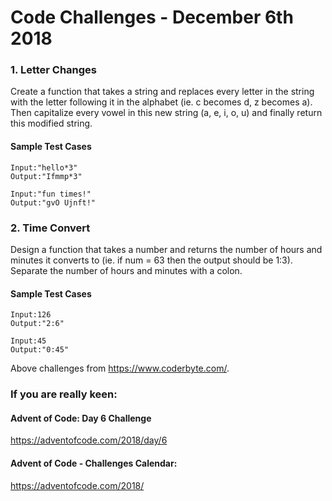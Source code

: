 # Code Challenges - December 6th 2018
### 1. Letter Changes

Create a function that takes a string and replaces every letter in the string with the letter following it in the alphabet (ie. c becomes d, z becomes a). 
Then capitalize every vowel in this new string (a, e, i, o, u) and finally return this modified string. 

#### Sample Test Cases
```
Input:"hello*3"
Output:"Ifmmp*3"

Input:"fun times!"
Output:"gvO Ujnft!"
```

### 2. Time Convert
Design a function that takes a number and returns the number of hours and minutes it converts to (ie. if num = 63 then the output should be 1:3). Separate the number of hours and minutes with a colon. 

#### Sample Test Cases
```
Input:126
Output:"2:6"

Input:45
Output:"0:45"
```

Above challenges from https://www.coderbyte.com/. 

### If you are really keen: 
#### Advent of Code: Day 6 Challenge
https://adventofcode.com/2018/day/6 

#### Advent of Code - Challenges Calendar: 
https://adventofcode.com/2018/
